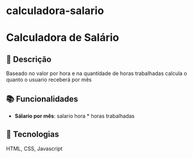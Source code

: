 # calculadora-salario

# Calculadora de Salário

## 📝 Descrição
Baseado no valor por hora e na quantidade de horas trabalhadas calcula o quanto o usuario receberá por mês

## 📚 Funcionalidades
- **Sálario por mês**: salario hora * horas trabalhadas

## 🔨 Tecnologias
HTML, CSS, Javascript

